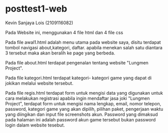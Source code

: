 # posttest1-web
Kevin Sanjaya Lois
(2109116082)

Pada Website ini, menggunakan 4 file html dan 4 file css

Pada file awal1.html adalah menu utama pada website saya, disitu terdapat tombol navigasi about,kategori, daftar. apabila menekan salah satu diantara 3 tersebut maka akan beralih ke page yang berbeda.

Pada file about.html terdapat pengenalan tentang website "Lungmen Project".

Pada file kategori.html terdapat kategori- kategori game yang dapat di jokikan melalui website tersebut.

Pada file regis.html terdapat form untuk mengisi data yang digunakan untuk cara melakukan registrasi apabila ingin mendaftar jasa joki "Lungmen Project", terdapat form untuk mengisi nama lengkap, email, nomor telepon, password, kategori game yang akan dipilih, pilihan paket, pengerjaan waktu yang diingikan dan input file screenshots akun. Password yang dimaksud pada halaman ini adalah password akun game tersebut bukan password login dalam website tesebut.
